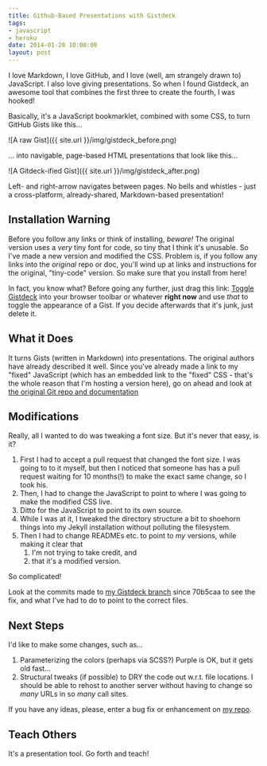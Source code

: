 ```yaml
---
title: Github-Based Presentations with Gistdeck
tags:
- javascript
- heroku
date: 2014-01-20 10:00:00
layout: post
---
```

I love Markdown, I love GitHub, and I love (well, am strangely drawn to) JavaScript.  I also love giving presentations.  So when I found Gistdeck, an awesome tool that combines the first three to create the fourth, I was hooked!

Basically, it's a JavaScript bookmarklet, combined with some CSS, to turn GitHub Gists like this...

![A raw Gist]({{ site.url }}/img/gistdeck_before.png)

... into navigable, page-based HTML presentations that look like this...

![A Gitdeck-ified Gist]({{ site.url }}/img/gistdeck_after.png)

Left- and right-arrow navigates between pages.  No bells and whistles - just a cross-platform, already-shared, Markdown-based presentation!

## Installation Warning
Before you follow any links or think of installing, *beware!*  The original version uses a *very* tiny font for code, so tiny that I think it's unusable.  So I've made a new version and modified the CSS.  Problem is, if you follow any links into the *original* repo or doc, you'll wind up at links and instructions for the original, "tiny-code" version.  So make sure that you install from here!

In fact, you know what?  Before going any further, just drag this link: <a href="javascript:(function()%7Bvar s%3Ddocument.createElement(%27script%27)%3Bs.setAttribute(%27src%27,%27https://bobgilmore-blog.herokuapp.com/gistdeck/gistdeck.js%27)%3Bdocument.getElementsByTagName(%27head%27)%5B0%5D.appendChild(s)%3B%7D)()%3B">Toggle Gistdeck</a> into your browser toolbar or whatever **right now** and use *that* to toggle the appearance of a Gist.  If you decide afterwards that it's junk, just delete it.

## What it Does
It turns Gists (written in Markdown) into presentations.  The original authors have already described it well.  Since you've already made a link to my "fixed" JavaScript (which has an embedded link to the "fixed" CSS - that's the whole reason that I'm hosting a version here), go on ahead and look at [the original Git repo and documentation](https://github.com/nzoschke/gistdeck)

## Modifications
Really, all I wanted to do was tweaking a font size.  But it's never that easy, is it?

1. First I had to accept a pull request that changed the font size.  I was going to to it myself, but then I noticed that someone has has a pull request waiting for 10 months(!) to make the exact same change, so I took his.
2. Then, I had to change the JavaScript to point to where I was going to make the modified CSS live.
3. Ditto for the JavaScript to point to its own source.
4. While I was at it, I tweaked the directory structure a bit to shoehorn things into my Jekyll installation without polluting the filesystem.
5. Then I had to change READMEs etc. to point to *my* versions, while making it clear that 
    1. I'm not trying to take credit, and
    2. that it's a modified version.  

So complicated!

Look at the commits made to [my Gistdeck branch](https://github.com/bobgilmore/gistdeck) since 70b5caa to see the fix, and what I've had to do to point to the correct files.

## Next Steps
I'd like to make some changes, such as...

1. Parameterizing the colors (perhaps via SCSS?)  Purple is OK, but it gets old fast...
2. Structural tweaks (if possible) to DRY the code out w.r.t. file locations.  I should be able to rehost to another server without having to change so *many* URLs in so *many* call sites.

If you have any ideas, please, enter a bug fix or enhancement on [my repo](https://github.com/bobgilmore/gistdeck).

## Teach Others
It's a presentation tool.  Go forth and teach!
